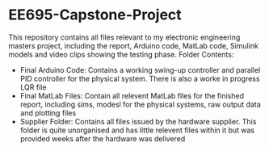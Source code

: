 # EE695-Capstone-Project
This repository contains all files relevant to my electronic engineering masters project, including the report, Arduino code, MatLab code, Simulink models and video clips showing the testing phase.
Folder Contents:
- Final Arduino Code: Contains a working swing-up controller and parallel PID controller for the physical system. There is also a worke in progress LQR file
- Final MatLab Files: Contain all relevent MatLab files for the finished report, including sims, modesl for the physical systems, raw output data and plotting files
- Supplier Folder: Contains all files issued by the hardware supplier. This folder is quite unorganised and has little relevent files within it but was provided weeks after the hardware was delivered
